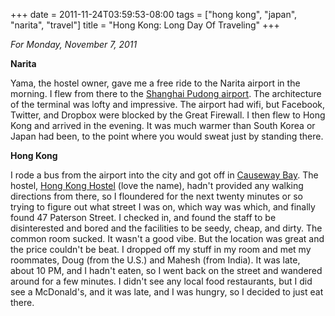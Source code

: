 +++
date = 2011-11-24T03:59:53-08:00
tags = ["hong kong", "japan", "narita", "travel"]
title = "Hong Kong: Long Day Of Traveling"
+++

*For Monday, November 7, 2011*

**Narita**

Yama, the hostel owner, gave me a free ride to the Narita airport in the morning. I flew from there to the [Shanghai Pudong airport](https://www.google.com/search?q=shanghai+pudong+airport). The architecture of the terminal was lofty and impressive. The airport had wifi, but Facebook, Twitter, and Dropbox were blocked by the Great Firewall. I then flew to Hong Kong and arrived in the evening. It was much warmer than South Korea or Japan had been, to the point where you would sweat just by standing there.

**Hong Kong**

I rode a bus from the airport into the city and got off in [Causeway Bay](https://www.google.com/search?q=causeway+bay). The hostel, [Hong Kong Hostel](https://www.hostelworld.com/st/hostels/p/16037/hong-kong-hostel/) (love the name), hadn't provided any walking directions from there, so I floundered for the next twenty minutes or so trying to figure out what street I was on, which way was which, and finally found 47 Paterson Street. I checked in, and found the staff to be disinterested and bored and the facilities to be seedy, cheap, and dirty. The common room sucked. It wasn't a good vibe. But the location was great and the price couldn't be beat. I dropped off my stuff in my room and met my roommates, Doug (from the U.S.) and Mahesh (from India). It was late, about 10 PM, and I hadn't eaten, so I went back on the street and wandered around for a few minutes. I didn't see any local food restaurants, but I did see a McDonald's, and it was late, and I was hungry, so I decided to just eat there.
